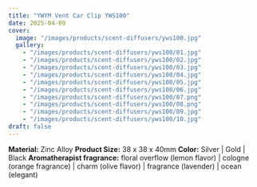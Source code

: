```yaml
---
title: "YWYM Vent Car Clip YWS100"
date: 2025-04-09
cover:
  image: "/images/products/scent-diffusers/yws100.jpg"
  gallery:
    - "/images/products/scent-diffusers/yws100/01.jpg"
    - "/images/products/scent-diffusers/yws100/02.jpg"
    - "/images/products/scent-diffusers/yws100/03.jpg"
    - "/images/products/scent-diffusers/yws100/04.jpg"
    - "/images/products/scent-diffusers/yws100/05.jpg"
    - "/images/products/scent-diffusers/yws100/06.jpg"
    - "/images/products/scent-diffusers/yws100/07.png"
    - "/images/products/scent-diffusers/yws100/08.png"
    - "/images/products/scent-diffusers/yws100/09.jpg"
    - "/images/products/scent-diffusers/yws100/10.jpg"
draft: false
---
```

**Material:** Zinc Alloy
**Product Size:** 38 x 38 x 40mm
**Color:** Silver | Gold | Black
**Aromatherapist fragrance:** floral overflow (lemon flavor) | cologne (orange fragrance) | charm (olive flavor) | fragrance (lavender) | ocean (elegant)
